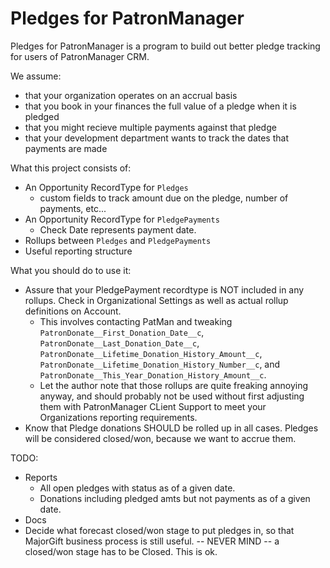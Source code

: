 # Pledges for PatronManager

Pledges for PatronManager is a program to build out better pledge tracking for users of PatronManager CRM. 

We assume:
* that your organization operates on an accrual basis
* that you book in your finances the full value of a pledge when it is pledged
* that you might recieve multiple payments against that pledge
* that your development department wants to track the dates that payments are made

What this project consists of:
* An Opportunity RecordType for `Pledges`
  * custom fields to track amount due on the pledge, number of payments, etc...
* An Opportunity RecordType for `PledgePayments`
  * Check Date represents payment date.
* Rollups between `Pledges` and `PledgePayments`
* Useful reporting structure

What you should do to use it:
* Assure that your PledgePayment recordtype is NOT included in any rollups. Check in Organizational Settings as well as actual rollup definitions on Account.
  * This involves contacting PatMan and tweaking `PatronDonate__First_Donation_Date__c`, `PatronDonate__Last_Donation_Date__c`, `PatronDonate__Lifetime_Donation_History_Amount__c`, `PatronDonate__Lifetime_Donation_History_Number__c`, and `PatronDonate__This_Year_Donation_History_Amount__c`.
  * Let the author note that those rollups are quite freaking annoying anyway, and should probably not be used without first adjusting them with PatronManager CLient Support to meet your Organizations reporting requirements. 
* Know that Pledge donations SHOULD be rolled up in all cases. Pledges will be considered closed/won, because we want to accrue them.

TODO:
* Reports
  * All open pledges with status as of a given date.
  * Donations including pledged amts but not payments as of a given date.
* Docs
* Decide what forecast closed/won stage to put pledges in, so that MajorGift business process is still useful. -- NEVER MIND -- a closed/won stage has to be Closed. This is ok.
